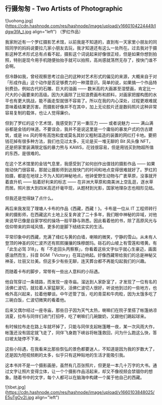 ## 行摄匆匆 - Two Artists of Photographic


![luohong.jpg](https://cdn.hashnode.com/res/hashnode/image/upload/v1660104224449/ldgw3fA_t.jpg align="left")
（罗红作品）

我家附近有一个罗红摄影艺术馆，以前我是不知道的，直到有一天家里小朋友的同班同学的妈妈说要拉几家小朋友去玩，我才知道还有这么一处所在。过去我对于摄影这种艺术形式总有点看不起，摄影这个词说起来好像很正经，但是如果你想到拍照，特别是现今用手机随便抬抬手就可以拍照，高尚感就荡然无存了，按快门谁不会啊。

但冷静如我，曾经观察思考过自己的这种对艺术形式的偏见的来源，大概来自于对「形成作品」这个动作是否足够费力的一种潜意识。简单的说，如果搞一个作品特别费劲，例如古代的石雕、巨大的油画 —— 数米高的大画甚至湿壁画，肯定比一尺大的小画要来的高级。因为大画除了比较浪费画布和颜料，对画家把握构图的水平也有更大挑战，能不画走型就很不容易了。所以在我的内心深处，过程更艰难就意味着结果更厉害。而摄影好像并不在其中，加上无论胶片还是数码照片这种非常容易复制的载体，也让人觉得廉价。

但到了罗红的这个艺术馆，我感受到了另一重压力 —— 或者说魅力 —— 满山满谷都是金钱的味道。不要误会，我并不是说这里是一个庸俗的暴发户式的仿古建筑，或是 ins 风的带有高饱和度或莫名其妙又粗制滥造的装置的网红打卡地。要把钱花掉有很多种方法，我们也见过太多，无论是买一堆无聊的 Bit 风头像 NFT，还是把家里装满限定版的暴力熊与 KAWS，花钱很容易，但是用钱买到物超所值的东西，是很难的。

在这个艺术馆里的金钱气息里，我感受到了如何创作出值钱的摄影作品 —— 如果按动快门很容易，那就让摄影师到达按快门的时间和地点变得很难就好了。罗红的拍摄，都是在地球上不为人知的神秘地点，他钟爱野生动物与广袤草原，没事就开着直升机 —— 贴着好利来的标志 —— 在非洲大草原和南美洲上空乱逛，逐水草而居。照片放大到四米高还纤毫毕现，从题材到光影，国家地理杂志也相形见绌。

但我还是觉得缺了点什么。

再后来我发现了理塘人卡布的作品《西藏，西藏！》。卡布是一位从 IT 工程师转行来的摄影师，在西藏这片土地上反复奔波了二十多年，我们眼中神秘的异域，对他来说早已像是自家学校的操场一般平静与熟悉。因此看着他的书，除了高原风光与信仰带来的异域风情，更多的是脚下结结实实的生活。

平常印象中的西藏，充满了绛红与黄的白墙，喇嘛的微笑，宁静的雪山。从未有人登顶的神圣的冈仁波齐还有熙熙攘攘的珠穆朗玛。砾石的山坡上有雪莲和塔黄。有「此生必驾 318」，有「不走回头丙察察」，你看着这些文字似乎就心生豪迈，画面感油然而生，抖音 BGM「Victory」在耳边响起。好像西藏带给我们的总是神秘又神圣，壮丽又壮美。但这多少有些无聊，连天葬台都不再能勾起我们的兴趣。

而随着卡布的脚步，常带有一些出人意料的小际遇。

他自驾穿过一条错路，而发现一座寺庙。溜达到人家卧室了，才发现了一位有名的活佛仁波切，就拉着人家猛聊天，活佛仁波切人很好，听说他到过的一些地方，也格外高兴起来，拉着他攀谈。中午还管了饭，吃的青菜和牛肉粒，因为太饿多吃了三碗白饭，仁波切微笑的看着他。

后来又偶尔经过一座寺庙，那些日子因为天气太热，喇嘛们在院子里搭了帐篷纳凉消夏，拉布与同伴们进门打招呼，吃了喇嘛们几碗酸奶，又跟他们踢起球来。

有时候拉布走在路上车就坏掉了，只能与同伴支起帐篷睡一夜，某一次风雨大作，帐篷还没有固定就飞走了，同伴飞身跑下峡谷将帐篷救回，问为什么跑这么快，答曰坡太陡停不下来。

这些小际遇，在我看来比那些恢弘的景色都要迷人，不知道是因为我的岁数大了，还是因为短视频刷的太多，似乎只有这种贴地的生活才能吸引我。

这本书并不是一个摄影画册，虽然有几百张照片，但更是一本几十万字的大书。通过文字让照片变得立体，让一个个摄影作品活起来，却又不像视频会禁锢你的想象。随着书中的文字，每个人都可以在脑海中构建一个属于他自己的西藏。


![tibet.jpg](https://cdn.hashnode.com/res/hashnode/image/upload/v1660103848025/E5uTgOv2l.jpg align="left")
